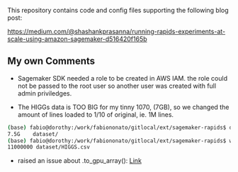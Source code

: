 This repository contains code and config files supporting the following blog post:

https://medium.com/@shashankprasanna/running-rapids-experiments-at-scale-using-amazon-sagemaker-d516420f165b


## My own Comments

- Sagemaker SDK needed a role to be created in AWS IAM. the role could not be passed to the root user so another user was created with full admin priviledges.

- The HIGGs data is TOO BIG for my tinny 1070, (7GB), so we changed the amount of lines loaded to 1/10 of original, ie. 1M lines.

```bash
(base) fabio@dorothy:/work/fabiononato/gitlocal/ext/sagemaker-rapids$ du -d 1 -h dataset/
7.5G	dataset/
(base) fabio@dorothy:/work/fabiononato/gitlocal/ext/sagemaker-rapids$ wc -l dataset/HIGGS.csv 
11000000 dataset/HIGGS.csv

```

- raised an issue about .to_gpu_array(): [Link](https://github.com/shashankprasanna/sagemaker-rapids/issues/1) 
